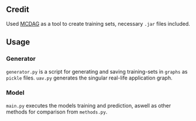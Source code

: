 ## Credit

Used [MCDAG](https://github.com/robertoxmed/MC-DAG) as a tool to create training sets, necessary `.jar` files included.

## Usage

### Generator

`generator.py` is a script for generating and saving training-sets in `graphs` as `pickle` files. 
`uav.py` generates the singular real-life application graph.

### Model

`main.py` executes the models training and prediction, aswell as other methods for comparison from `methods.py`.


 

